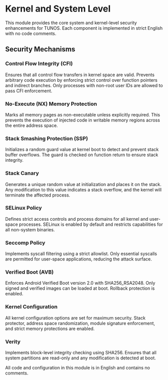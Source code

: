 # Kernel and System Level

This module provides the core system and kernel-level security enhancements for TUNOS. Each component is implemented in strict English with no code comments.

## Security Mechanisms

### Control Flow Integrity (CFI)
Ensures that all control flow transfers in kernel space are valid. Prevents arbitrary code execution by enforcing strict control over function pointers and indirect branches. Only processes with non-root user IDs are allowed to pass CFI enforcement.

### No-Execute (NX) Memory Protection
Marks all memory pages as non-executable unless explicitly required. This prevents the execution of injected code in writable memory regions across the entire address space.

### Stack Smashing Protection (SSP)
Initializes a random guard value at kernel boot to detect and prevent stack buffer overflows. The guard is checked on function return to ensure stack integrity.

### Stack Canary
Generates a unique random value at initialization and places it on the stack. Any modification to this value indicates a stack overflow, and the kernel will terminate the affected process.

### SELinux Policy
Defines strict access controls and process domains for all kernel and user-space processes. SELinux is enabled by default and restricts capabilities for all non-system binaries.

### Seccomp Policy
Implements syscall filtering using a strict allowlist. Only essential syscalls are permitted for user-space applications, reducing the attack surface.

### Verified Boot (AVB)
Enforces Android Verified Boot version 2.0 with SHA256_RSA2048. Only signed and verified images can be loaded at boot. Rollback protection is enabled.

### Kernel Configuration
All kernel configuration options are set for maximum security. Stack protector, address space randomization, module signature enforcement, and strict memory protections are enabled.

### Verity
Implements block-level integrity checking using SHA256. Ensures that all system partitions are read-only and any modification is detected at boot.

All code and configuration in this module is in English and contains no comments.